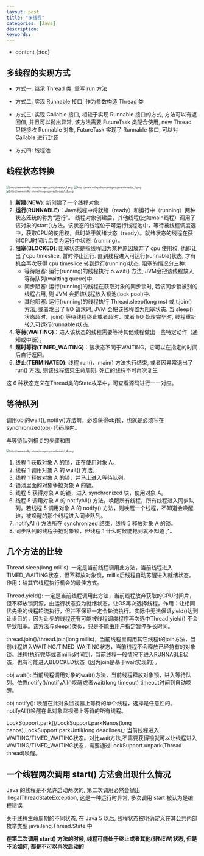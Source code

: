 ```yaml
---
layout: post
title: "多线程"
categories: [Java]
description:
keywords:
---
```


* content
{:toc}
## 多线程的实现方式

* 方式一: 继承 Thread 类, 重写 run 方法

* 方式二: 实现 Runnable 接口, 作为参数构造 Thread 类

* 方式三: 实现 Callable 接口, 相较于实现 Runnable 接口的方式, 方法可以有返回值, 并且可以抛出异常, 该方法需要 FutureTask 类配合使用, new Thread 只能接收 Runnable 对象, FutureTask 实现了 Runnable 接口, 可以对 Callable 进行封装

* 方式四: 线程池

## 线程状态转换

<img src="http://www.milky.show/images/java/thread/t_1.png" alt="http://www.milky.show/images/java/thread/t_1.png" style="zoom: 50%;" />

<img src="http://www.milky.show/images/java/thread/t_2.png" alt="http://www.milky.show/images/java/thread/t_2.png" style="zoom: 50%;" />

<img src="http://www.milky.show/images/java/thread/t_3.png" alt="http://www.milky.show/images/java/thread/t_3.png" style="zoom: 50%;" />

1. **新建(NEW**): 新创建了一个线程对象. 
2. **运行(RUNNABLE)**：Java线程中将就绪（ready）和运行中（running）两种状态笼统的称为“运行”。
    线程对象创建后，其他线程(比如main线程）调用了该对象的start()方法。该状态的线程位于可运行线程池中，等待被线程调度选中，获取CPU的使用权，此时处于就绪状态（ready）。就绪状态的线程在获得CPU时间片后变为运行中状态（running）。
3. **阻塞(BLOCKED)**: 阻塞状态是指线程因为某种原因放弃了 cpu 使用权, 也即让出了cpu timeslice, 暂时停止运行. 直到线程进入可运行(runnable)状态, 才有机会再次获得 cpu timeslice 转到运行(running)状态. 阻塞的情况分三种:  
    * 等待阻塞: 运行(running)的线程执行 o.wait() 方法, JVM会把该线程放入等待队列(waitting queue)中. 
    * 同步阻塞: 运行(running)的线程在获取对象的同步锁时, 若该同步锁被别的线程占用, 则 JVM 会把该线程放入锁池(lock pool)中. 
    * 其他阻塞: 运行(running)的线程执行 Thread.sleep(long ms) 或 t.join() 方法, 或者发出了 I/O 请求时, JVM 会把该线程置为阻塞状态. 当 sleep() 状态超时、join() 等待线程终止或者超时、或者 I/O 处理完毕时, 线程重新转入可运行(runnable)状态. 
4. **等待(WAITING)**：进入该状态的线程需要等待其他线程做出一些特定动作（通知或中断）。
5. **超时等待(TIMED_WAITING)**：该状态不同于WAITING，它可以在指定的时间后自行返回。
6. **终止(TERMINATED)**: 线程 run()、main() 方法执行结束, 或者因异常退出了 run() 方法, 则该线程结束生命周期. 死亡的线程不可再次复生

这 6 种状态定义在Thread类的State枚举中，可查看源码进行一一对应。



## **等待队列**

调用obj的wait(), notify()方法前，必须获得obj锁，也就是必须写在synchronized(obj) 代码段内。

与等待队列相关的步骤和图

<img src="http://www.milky.show/images/java/thread/t_4.png" alt="http://www.milky.show/images/java/thread/t_4.png" style="zoom: 50%;" />

1. 线程 1 获取对象 A 的锁，正在使用对象 A。
2. 线程 1 调用对象 A 的 wait() 方法。
3. 线程 1 释放对象 A 的锁，并马上进入等待队列。
4. 锁池里面的对象争抢对象 A 的锁。
5. 线程 5 获得对象 A 的锁，进入 synchronized 块，使用对象 A。
6. 线程 5 调用对象 A 的 notifyAll() 方法，唤醒所有线程，所有线程进入同步队列。若线程 5 调用对象 A 的 notify() 方法，则唤醒一个线程，不知道会唤醒谁，被唤醒的那个线程进入同步队列。
7. notifyAll() 方法所在 synchronized 结束，线程 5 释放对象 A 的锁。
8. 同步队列的线程争抢对象锁，但线程 1 什么时候能抢到就不知道了。 



## 几个方法的比较

Thread.sleep(long millis): 一定是当前线程调用此方法，当前线程进入TIMED_WAITING状态，但不释放对象锁，millis后线程自动苏醒进入就绪状态。作用：给其它线程执行机会的最佳方式。

Thread.yield(): 一定是当前线程调用此方法，当前线程放弃获取的CPU时间片，但不释放锁资源，由运行状态变为就绪状态，让OS再次选择线程。作用：让相同优先级的线程轮流执行，但并不保证一定会轮流执行。实际中无法保证yield()达到让步目的，因为让步的线程还有可能被线程调度程序再次选中Thread.yield() 不会导致阻塞。该方法与sleep()类似，只是不能由用户指定暂停多长时间。

thread.join()/thread.join(long millis)，当前线程里调用其它线程t的join方法，当前线程进入WAITING/TIMED_WAITING状态，当前线程不会释放已经持有的对象锁。线程t执行完毕或者millis时间到，当前线程一般情况下进入RUNNABLE状态，也有可能进入BLOCKED状态（因为join是基于wait实现的）。

obj.wait(): 当前线程调用对象的wait()方法，当前线程释放对象锁，进入等待队列。依靠notify()/notifyAll()唤醒或者wait(long timeout) timeout时间到自动唤醒。

obj.notify(): 唤醒在此对象监视器上等待的单个线程，选择是任意性的。notifyAll()唤醒在此对象监视器上等待的所有线程。

LockSupport.park()/LockSupport.parkNanos(long nanos),LockSupport.parkUntil(long deadlines),: 当前线程进入WAITING/TIMED_WAITING状态。对比wait方法,不需要获得锁就可以让线程进入WAITING/TIMED_WAITING状态，需要通过LockSupport.unpark(Thread thread)唤醒。



## 一个线程两次调用 start() 方法会出现什么情况

Java 的线程是不允许启动两次的, 第二次调用必然会抛出 IllegalThreadStateException, 这是一种运行时异常, 多次调用 start 被认为是编程错误. 

关于线程生命周期的不同状态, 在 Java 5 以后, 线程状态被明确定义在其公共内部枚举类型 java.lang.Thread.State 中

**在第二次调用 start() 方法的时候, 线程可能处于终止或者其他(非NEW)状态, 但是不论如何, 都是不可以再次启动的**
